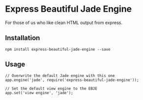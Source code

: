 Express Beautiful Jade Engine
=============================

For those of us who like clean HTML output from express.

Installation
-------------

```
npm install express-beautiful-jade-engine --save
```

Usage
-------------

``` 
// Overwrite the default Jade engine with this one
app.engine('jade', require('express-beautiful-jade-engine'));

// Set the default view engine to the EBJE
app.set('view engine', 'jade');
```